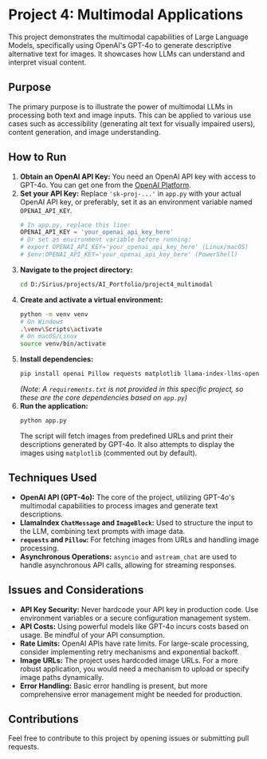 # Project 4: Multimodal Applications

This project demonstrates the multimodal capabilities of Large Language Models, specifically using OpenAI's GPT-4o to generate descriptive alternative text for images. It showcases how LLMs can understand and interpret visual content.

## Purpose

The primary purpose is to illustrate the power of multimodal LLMs in processing both text and image inputs. This can be applied to various use cases such as accessibility (generating alt text for visually impaired users), content generation, and image understanding.

## How to Run

1.  **Obtain an OpenAI API Key:**
    You need an OpenAI API key with access to GPT-4o. You can get one from the [OpenAI Platform](https://platform.openai.com/).
2.  **Set your API Key:**
    Replace `'sk-proj-...'` in `app.py` with your actual OpenAI API key, or preferably, set it as an environment variable named `OPENAI_API_KEY`.
    ```python
    # In app.py, replace this line:
    OPENAI_API_KEY = 'your_openai_api_key_here'
    # Or set as environment variable before running:
    # export OPENAI_API_KEY='your_openai_api_key_here' (Linux/macOS)
    # $env:OPENAI_API_KEY='your_openai_api_key_here' (PowerShell)
    ```
3.  **Navigate to the project directory:**
    ```bash
    cd D:/Sirius/projects/AI_Portfolio/project4_multimodal
    ```
4.  **Create and activate a virtual environment:**
    ```bash
    python -m venv venv
    # On Windows
    .\venv\Scripts\activate
    # On macOS/Linux
    source venv/bin/activate
    ```
5.  **Install dependencies:**
    ```bash
    pip install openai Pillow requests matplotlib llama-index-llms-openai
    ```
    *(Note: A `requirements.txt` is not provided in this specific project, so these are the core dependencies based on `app.py`)*
6.  **Run the application:**
    ```bash
    python app.py
    ```
    The script will fetch images from predefined URLs and print their descriptions generated by GPT-4o. It also attempts to display the images using `matplotlib` (commented out by default).

## Techniques Used

*   **OpenAI API (GPT-4o):** The core of the project, utilizing GPT-4o's multimodal capabilities to process images and generate text descriptions.
*   **LlamaIndex `ChatMessage` and `ImageBlock`:** Used to structure the input to the LLM, combining text prompts with image data.
*   **`requests` and `Pillow`:** For fetching images from URLs and handling image processing.
*   **Asynchronous Operations:** `asyncio` and `astream_chat` are used to handle asynchronous API calls, allowing for streaming responses.

## Issues and Considerations

*   **API Key Security:** Never hardcode your API key in production code. Use environment variables or a secure configuration management system.
*   **API Costs:** Using powerful models like GPT-4o incurs costs based on usage. Be mindful of your API consumption.
*   **Rate Limits:** OpenAI APIs have rate limits. For large-scale processing, consider implementing retry mechanisms and exponential backoff.
*   **Image URLs:** The project uses hardcoded image URLs. For a more robust application, you would need a mechanism to upload or specify image paths dynamically.
*   **Error Handling:** Basic error handling is present, but more comprehensive error management might be needed for production.

## Contributions

Feel free to contribute to this project by opening issues or submitting pull requests.
